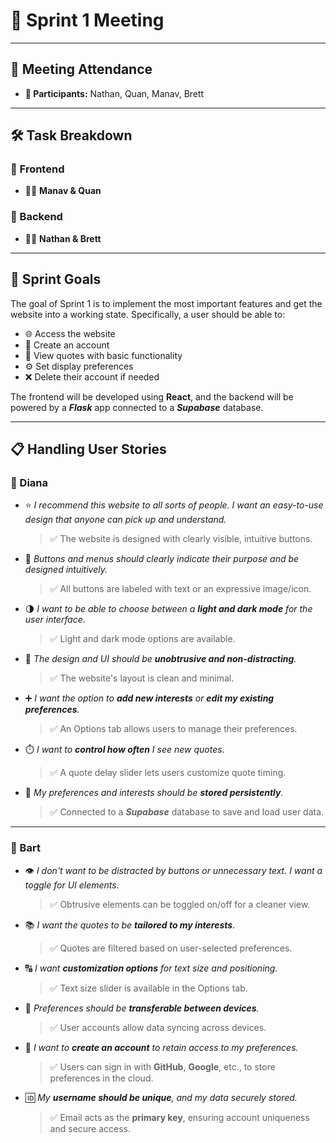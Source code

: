 # 🚀 Sprint 1 Meeting  

---

## 📅 Meeting Attendance  
- **👥 Participants:** Nathan, Quan, Manav, Brett  

---

## 🛠️ Task Breakdown  

### 🎨 Frontend  
- 👨‍💻 **Manav & Quan**

### 🔧 Backend  
- 🧑‍💻 **Nathan & Brett**  

---

## 🎯 Sprint Goals  
The goal of Sprint 1 is to implement the most important features and get the website into a working state. Specifically, a user should be able to:  
- 🌐 Access the website  
- 📝 Create an account  
- 💬 View quotes with basic functionality  
- ⚙️ Set display preferences  
- ❌ Delete their account if needed  

The frontend will be developed using **React**, and the backend will be powered by a **_Flask_** app connected to a **_Supabase_** database.  

---

## 📋 Handling User Stories  

### 👩 Diana  
- ⭐ *I recommend this website to all sorts of people. I want an easy-to-use design that anyone can pick up and understand.*  
  > ✅ The website is designed with clearly visible, intuitive buttons.  

- 🔘 *Buttons and menus should clearly indicate their purpose and be designed intuitively.*  
  > ✅ All buttons are labeled with text or an expressive image/icon.  

- 🌗 *I want to be able to choose between a **light and dark mode** for the user interface.*  
  > ✅ Light and dark mode options are available.  

- 🧘 *The design and UI should be **unobtrusive and non-distracting**.*  
  > ✅ The website's layout is clean and minimal.  

- ➕ *I want the option to **add new interests** or **edit my existing preferences**.*  
  > ✅ An Options tab allows users to manage their preferences.  

- ⏱️ *I want to **control how often** I see new quotes.*  
  > ✅ A quote delay slider lets users customize quote timing.  

- 💾 *My preferences and interests should be **stored persistently**.*  
  > ✅ Connected to a **_Supabase_** database to save and load user data.  

---

### 👨 Bart  
- 👁️ *I don't want to be distracted by buttons or unnecessary text. I want a toggle for UI elements.*  
  > ✅ Obtrusive elements can be toggled on/off for a cleaner view.  

- 📚 *I want the quotes to be **tailored to my interests**.*  
  > ✅ Quotes are filtered based on user-selected preferences.  

- 🔠 *I want **customization options** for text size and positioning.*  
  > ✅ Text size slider is available in the Options tab.  

- 🔁 *Preferences should be **transferable between devices**.*  
  > ✅ User accounts allow data syncing across devices.  

- 🔐 *I want to **create an account** to retain access to my preferences.*  
  > ✅ Users can sign in with **GitHub**, **Google**, etc., to store preferences in the cloud.  

- 🆔 *My **username should be unique**, and my data securely stored.*  
  > ✅ Email acts as the **primary key**, ensuring account uniqueness and secure access.  
